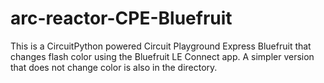# arc-reactor-CPE-Bluefruit
This is a CircuitPython powered Circuit Playground Express Bluefruit that changes flash color using the Bluefruit LE Connect app. A simpler version that does not change color is also in the directory.
